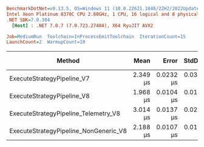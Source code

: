 ``` ini

BenchmarkDotNet=v0.13.5, OS=Windows 11 (10.0.22621.1848/22H2/2022Update/SunValley2), VM=Hyper-V
Intel Xeon Platinum 8370C CPU 2.80GHz, 1 CPU, 16 logical and 8 physical cores
.NET SDK=7.0.304
  [Host] : .NET 7.0.7 (7.0.723.27404), X64 RyuJIT AVX2

Job=MediumRun  Toolchain=InProcessEmitToolchain  IterationCount=15  
LaunchCount=2  WarmupCount=10  

```
|                                Method |     Mean |     Error |    StdDev | Ratio |   Gen0 | Allocated | Alloc Ratio |
|-------------------------------------- |---------:|----------:|----------:|------:|-------:|----------:|------------:|
|            ExecuteStrategyPipeline_V7 | 2.349 μs | 0.0232 μs | 0.0318 μs |  1.00 | 0.1106 |    2824 B |        1.00 |
|            ExecuteStrategyPipeline_V8 | 1.968 μs | 0.0104 μs | 0.0149 μs |  0.84 |      - |      40 B |        0.01 |
|  ExecuteStrategyPipeline_Telemetry_V8 | 3.014 μs | 0.0137 μs | 0.0204 μs |  1.28 |      - |      40 B |        0.01 |
| ExecuteStrategyPipeline_NonGeneric_V8 | 2.188 μs | 0.0107 μs | 0.0156 μs |  0.93 |      - |      40 B |        0.01 |
